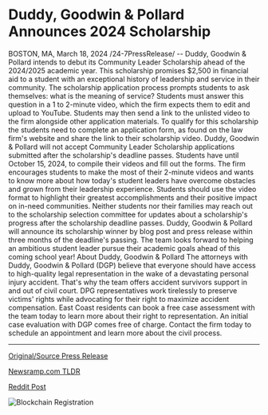 # Duddy, Goodwin & Pollard Announces 2024 Scholarship

BOSTON, MA, March 18, 2024 /24-7PressRelease/ -- Duddy, Goodwin & Pollard intends to debut its Community Leader Scholarship ahead of the 2024/2025 academic year. This scholarship promises $2,500 in financial aid to a student with an exceptional history of leadership and service in their community.  The scholarship application process prompts students to ask themselves: what is the meaning of service? Students must answer this question in a 1 to 2-minute video, which the firm expects them to edit and upload to YouTube. Students may then send a link to the unlisted video to the firm alongside other application materials.  To qualify for this scholarship the students need to complete an application form, as found on the law firm's website and share the link to their scholarship video.   Duddy, Goodwin & Pollard will not accept Community Leader Scholarship applications submitted after the scholarship's deadline passes. Students have until October 15, 2024, to compile their videos and fill out the forms.   The firm encourages students to make the most of their 2-minute videos and wants to know more about how today's student leaders have overcome obstacles and grown from their leadership experience. Students should use the video format to highlight their greatest accomplishments and their positive impact on in-need communities.  Neither students nor their families may reach out to the scholarship selection committee for updates about a scholarship's progress after the scholarship deadline passes. Duddy, Goodwin & Pollard will announce its scholarship winner by blog post and press release within three months of the deadline's passing.  The team looks forward to helping an ambitious student leader pursue their academic goals ahead of this coming school year!  About Duddy, Goodwin & Pollard   The attorneys with Duddy, Goodwin & Pollard (DGP) believe that everyone should have access to high-quality legal representation in the wake of a devastating personal injury accident.   That's why the team offers accident survivors support in and out of civil court. DPG representatives work tirelessly to preserve victims' rights while advocating for their right to maximize accident compensation. East Coast residents can book a free case assessment with the team today to learn more about their right to representation.  An initial case evaluation with DGP comes free of charge. Contact the firm today to schedule an appointment and learn more about the civil process. 

---

[Original/Source Press Release](https://www.24-7pressrelease.com/press-release/509309/duddy-goodwin-pollard-announces-2024-scholarship)
                    

[Newsramp.com TLDR](None) 



[Reddit Post](https://www.reddit.com/r/AwardsAndRecognition/comments/1bhkot3/duddy_goodwin_pollard_launches_community_leader/) 



![Blockchain Registration](https://cdn.newsramp.app/24-7PressRelease/qrcode/243/18/dunesJpX.webp)